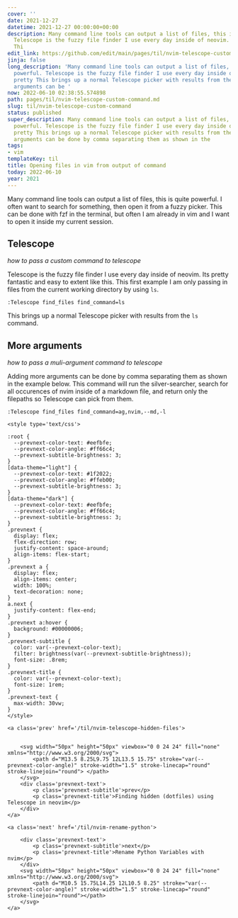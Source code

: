```yaml
---
cover: ''
date: 2021-12-27
datetime: 2021-12-27 00:00:00+00:00
description: Many command line tools can output a list of files, this is quite powerful.
  Telescope is the fuzzy file finder I use every day inside of neovim.  Its pretty
  Thi
edit_link: https://github.com/edit/main/pages/til/nvim-telescope-custom-command.md
jinja: false
long_description: 'Many command line tools can output a list of files, this is quite
  powerful. Telescope is the fuzzy file finder I use every day inside of neovim.  Its
  pretty This brings up a normal Telescope picker with results from the  Adding more
  arguments can be '
now: 2022-06-10 02:38:55.574898
path: pages/til/nvim-telescope-custom-command.md
slug: til/nvim-telescope-custom-command
status: published
super_description: Many command line tools can output a list of files, this is quite
  powerful. Telescope is the fuzzy file finder I use every day inside of neovim.  Its
  pretty This brings up a normal Telescope picker with results from the  Adding more
  arguments can be done by comma separating them as shown in the
tags:
- vim
templateKey: til
title: Opening files in vim from output of command
today: 2022-06-10
year: 2021
---
```


Many command line tools can output a list of files, this is quite powerful.
I often want to search for something, then open it from a fuzzy picker.  This
can be done with fzf in the terminal, but often I am already in vim and I want
to open it inside my current session.

## Telescope
_how to pass a custom command to telescope_

Telescope is the fuzzy file finder I use every day inside of neovim.  Its pretty
fantastic and easy to extent like this.  This first example I am only passing in
files from the current working directory by using `ls`.

``` vim
:Telescope find_files find_command=ls
```

This brings up a normal Telescope picker with results from the `ls` command.

## More arguments
_how to pass a muli-argument command to telescope_

Adding more arguments can be done by comma separating them as shown in the
example below.  This command will run the silver-searcher, search for all
occurences of nvim inside of a markdown file, and return only the filepaths so
Telescope can pick from them.

```vim
:Telescope find_files find_command=ag,nvim,--md,-l
```
<div class='prevnext'>

    <style type='text/css'>

    :root {
      --prevnext-color-text: #eefbfe;
      --prevnext-color-angle: #ff66c4;
      --prevnext-subtitle-brightness: 3;
    }
    [data-theme="light"] {
      --prevnext-color-text: #1f2022;
      --prevnext-color-angle: #ffeb00;
      --prevnext-subtitle-brightness: 3;
    }
    [data-theme="dark"] {
      --prevnext-color-text: #eefbfe;
      --prevnext-color-angle: #ff66c4;
      --prevnext-subtitle-brightness: 3;
    }
    .prevnext {
      display: flex;
      flex-direction: row;
      justify-content: space-around;
      align-items: flex-start;
    }
    .prevnext a {
      display: flex;
      align-items: center;
      width: 100%;
      text-decoration: none;
    }
    a.next {
      justify-content: flex-end;
    }
    .prevnext a:hover {
      background: #00000006;
    }
    .prevnext-subtitle {
      color: var(--prevnext-color-text);
      filter: brightness(var(--prevnext-subtitle-brightness));
      font-size: .8rem;
    }
    .prevnext-title {
      color: var(--prevnext-color-text);
      font-size: 1rem;
    }
    .prevnext-text {
      max-width: 30vw;
    }
    </style>
    
    <a class='prev' href='/til/nvim-telescope-hidden-files'>
    

        <svg width="50px" height="50px" viewbox="0 0 24 24" fill="none" xmlns="http://www.w3.org/2000/svg">
            <path d="M13.5 8.25L9.75 12L13.5 15.75" stroke="var(--prevnext-color-angle)" stroke-width="1.5" stroke-linecap="round" stroke-linejoin="round"> </path>
        </svg>
        <div class='prevnext-text'>
            <p class='prevnext-subtitle'>prev</p>
            <p class='prevnext-title'>Finding hidden (dotfiles) using Telescope in neovim</p>
        </div>
    </a>
    
    <a class='next' href='/til/nvim-rename-python'>
    
        <div class='prevnext-text'>
            <p class='prevnext-subtitle'>next</p>
            <p class='prevnext-title'>Rename Python Variables with nvim</p>
        </div>
        <svg width="50px" height="50px" viewbox="0 0 24 24" fill="none" xmlns="http://www.w3.org/2000/svg">
            <path d="M10.5 15.75L14.25 12L10.5 8.25" stroke="var(--prevnext-color-angle)" stroke-width="1.5" stroke-linecap="round" stroke-linejoin="round"></path>
        </svg>
    </a>
  </div>
